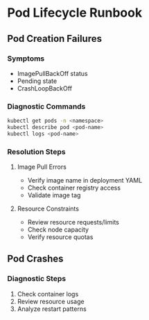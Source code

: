 # Pod Lifecycle Runbook

## Pod Creation Failures

### Symptoms

- ImagePullBackOff status
- Pending state
- CrashLoopBackOff

### Diagnostic Commands

```bash
kubectl get pods -n <namespace>
kubectl describe pod <pod-name>
kubectl logs <pod-name>
```

### Resolution Steps

1. Image Pull Errors
   - Verify image name in deployment YAML
   - Check container registry access
   - Validate image tag

2. Resource Constraints
   - Review resource requests/limits
   - Check node capacity
   - Verify resource quotas

## Pod Crashes

### Diagnostic Steps

1. Check container logs
2. Review resource usage
3. Analyze restart patterns
